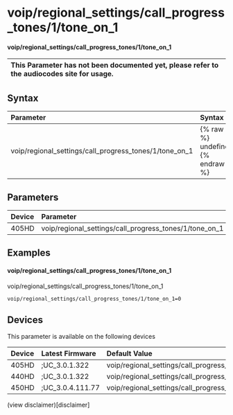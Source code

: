 ﻿---
description: voip/regional_settings/call_progress_tones/1/tone_on_1
search:
    keywords: ['voip','regional_settings','call_progress_tones','1','tone_on_1']
---

# voip/regional_settings/call_progress_tones/1/tone_on_1

#### voip/regional_settings/call_progress_tones/1/tone_on_1


| This Parameter has not been documented yet, please refer to the audiocodes site for usage.  |
| :--- |

## Syntax
| Parameter | Syntax |
| :--- | :--- |
|voip/regional_settings/call_progress_tones/1/tone_on_1 | {% raw %} undefined {% endraw %} |

## Parameters
|Device|Parameter|value|Description|
|:---|:---|:---|:---|
| 405HD | voip/regional_settings/call_progress_tones/1/tone_on_1 |  |  |

## Examples
#### voip/regional_settings/call_progress_tones/1/tone_on_1

voip/regional_settings/call_progress_tones/1/tone_on_1

```
voip/regional_settings/call_progress_tones/1/tone_on_1=0
```

## Devices
This parameter is available on the following devices

| Device | Latest Firmware | Default Value |
|:---|:---|:---|
| 405HD | ;UC_3.0.1.322 | voip/regional_settings/call_progress_tones/1/tone_on_1=0 
| 440HD | ;UC_3.0.1.322 | voip/regional_settings/call_progress_tones/1/tone_on_1=0 
| 450HD | ;UC_3.0.4.111.77 | voip/regional_settings/call_progress_tones/1/tone_on_1=0 

(view disclaimer)[disclaimer]
